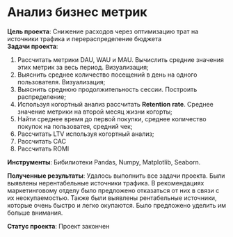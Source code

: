 # Анализ бизнес метрик

**Цель проекта**: Снижение расходов через оптимизацию трат на источники трафика и перераспределение бюджета  
**Задачи проекта**:
1. Рассчитать метрики DAU, WAU и MAU. Вычислить средние значения этих метрик за весь период. Визуализация;
2. Выяснить среднее количество посещений в день на одного пользователя. Визуализация;
3. Выяснить среднюю продолжительность сессии. Построить распределение;
4. Используя когортный анализ рассчитать **Retention rate**. Среднее значение метрики на второй месяц жизни когорты;
5. Найти среднее время до первой покупки, среднее количество покупок на пользоватея, средний чек;
6. Рассчитать LTV используя когортный анализ;
7. Рассчитать CAC
8. Рассчитать ROMI  
  
**Инструменты**: Бибилиотеки Pandas, Numpy, Matplotlib, Seaborn.

**Полученные результаты**: Удалось выполнить все задачи проекта. Были выявлены нерентабельные источники трафика. В рекомендациях маркетинговому отделу было предложено отказаться от них в связи с их неокупаемостью. Также были выявлены рентабельные источники, которые очень быстро и легко окупаются. Было предложено уделить им больше внимания.

**Статус проекта**: Проект закончен
